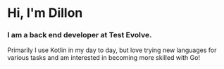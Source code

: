 <center>
<h1 align="left">Hi, I'm Dillon</h1>
<h3 align="left">I am a back end developer at Test Evolve.</h3>

<div align="left">
  <p>
    Primarily I use Kotlin in my day to day, but love trying new languages for various tasks and am interested in becoming more skilled with Go!
  </p>

</div>

